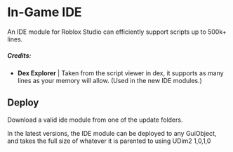 # In-Game IDE

An IDE module for Roblox Studio can efficiently support scripts up to 500k+ lines.

##### Credits:
- **Dex Explorer** | Taken from the script viewer in dex, it supports as many lines as your memory will allow. (Used in the new IDE modules.)
    
## Deploy

Download a valid ide module from one of the update folders.

In the latest versions, the IDE module can be deployed to any GuiObject, and takes the full size of whatever it is parented to using UDim2 1,0,1,0
